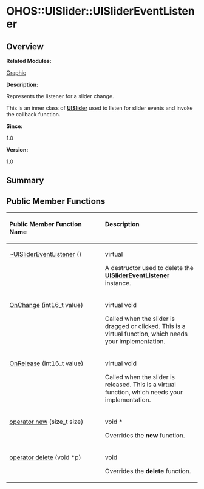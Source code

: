 # OHOS::UISlider::UISliderEventListener<a name="EN-US_TOPIC_0000001054598187"></a>

## **Overview**<a name="section719355167093534"></a>

**Related Modules:**

[Graphic](graphic.md)

**Description:**

Represents the listener for a slider change. 

This is an inner class of  **[UISlider](ohos-uislider.md)**  used to listen for slider events and invoke the callback function.

**Since:**

1.0

**Version:**

1.0

## **Summary**<a name="section109061004093534"></a>

## Public Member Functions<a name="pub-methods"></a>

<a name="table109223580093534"></a>
<table><thead align="left"><tr id="row1301608619093534"><th class="cellrowborder" valign="top" width="50%" id="mcps1.1.3.1.1"><p id="p72573842093534"><a name="p72573842093534"></a><a name="p72573842093534"></a>Public Member Function Name</p>
</th>
<th class="cellrowborder" valign="top" width="50%" id="mcps1.1.3.1.2"><p id="p162125422093534"><a name="p162125422093534"></a><a name="p162125422093534"></a>Description</p>
</th>
</tr>
</thead>
<tbody><tr id="row594676722093534"><td class="cellrowborder" valign="top" width="50%" headers="mcps1.1.3.1.1 "><p id="p970073168093534"><a name="p970073168093534"></a><a name="p970073168093534"></a><a href="graphic.md#gaf7923989ab1a8cb8a0b643ef65d02134">~UISliderEventListener</a> ()</p>
</td>
<td class="cellrowborder" valign="top" width="50%" headers="mcps1.1.3.1.2 "><p id="p396543624093534"><a name="p396543624093534"></a><a name="p396543624093534"></a>virtual </p>
<p id="p1878605720093534"><a name="p1878605720093534"></a><a name="p1878605720093534"></a>A destructor used to delete the <strong id="b570108007093534"><a name="b570108007093534"></a><a name="b570108007093534"></a> <a href="ohos-uislider-uislidereventlistener.md">UISliderEventListener</a> </strong> instance. </p>
</td>
</tr>
<tr id="row587081469093534"><td class="cellrowborder" valign="top" width="50%" headers="mcps1.1.3.1.1 "><p id="p1600370123093534"><a name="p1600370123093534"></a><a name="p1600370123093534"></a><a href="graphic.md#ga6044e7ac9a27c7a85cc855dd32e4df5e">OnChange</a> (int16_t value)</p>
</td>
<td class="cellrowborder" valign="top" width="50%" headers="mcps1.1.3.1.2 "><p id="p1563187662093534"><a name="p1563187662093534"></a><a name="p1563187662093534"></a>virtual void </p>
<p id="p2100116742093534"><a name="p2100116742093534"></a><a name="p2100116742093534"></a>Called when the slider is dragged or clicked. This is a virtual function, which needs your implementation. </p>
</td>
</tr>
<tr id="row1279677374093534"><td class="cellrowborder" valign="top" width="50%" headers="mcps1.1.3.1.1 "><p id="p678715457093534"><a name="p678715457093534"></a><a name="p678715457093534"></a><a href="graphic.md#gaf8982c429bfa52c1a8a01d1115b596e6">OnRelease</a> (int16_t value)</p>
</td>
<td class="cellrowborder" valign="top" width="50%" headers="mcps1.1.3.1.2 "><p id="p1750386703093534"><a name="p1750386703093534"></a><a name="p1750386703093534"></a>virtual void </p>
<p id="p696681399093534"><a name="p696681399093534"></a><a name="p696681399093534"></a>Called when the slider is released. This is a virtual function, which needs your implementation. </p>
</td>
</tr>
<tr id="row453632034093534"><td class="cellrowborder" valign="top" width="50%" headers="mcps1.1.3.1.1 "><p id="p328927714093534"><a name="p328927714093534"></a><a name="p328927714093534"></a><a href="graphic.md#ga4854963aa969ee20a6cd174a70f5cd23">operator new</a> (size_t size)</p>
</td>
<td class="cellrowborder" valign="top" width="50%" headers="mcps1.1.3.1.2 "><p id="p1315742435093534"><a name="p1315742435093534"></a><a name="p1315742435093534"></a>void * </p>
<p id="p1965494368093534"><a name="p1965494368093534"></a><a name="p1965494368093534"></a>Overrides the <strong id="b218490791093534"><a name="b218490791093534"></a><a name="b218490791093534"></a>new</strong> function. </p>
</td>
</tr>
<tr id="row33116383093534"><td class="cellrowborder" valign="top" width="50%" headers="mcps1.1.3.1.1 "><p id="p1039871707093534"><a name="p1039871707093534"></a><a name="p1039871707093534"></a><a href="graphic.md#gadf1997a0f56ac2b220e7f0f8e8e0a6ef">operator delete</a> (void *p)</p>
</td>
<td class="cellrowborder" valign="top" width="50%" headers="mcps1.1.3.1.2 "><p id="p1132761767093534"><a name="p1132761767093534"></a><a name="p1132761767093534"></a>void </p>
<p id="p1962760772093534"><a name="p1962760772093534"></a><a name="p1962760772093534"></a>Overrides the <strong id="b396925091093534"><a name="b396925091093534"></a><a name="b396925091093534"></a>delete</strong> function. </p>
</td>
</tr>
</tbody>
</table>

